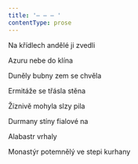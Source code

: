 ```yaml
---
title: '– – – '
contentType: prose
---
```


Na křídlech andělé ji zvedli

Azuru nebe do klína

Duněly bubny zem se chvěla

Ermitáže se třásla stěna

Žíznivě mohyla slzy pila

Durmany stíny fialové na

Alabastr vrhaly

Monastýr potemnělý ve stepi kurhany
